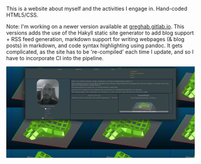 This is a website about myself and the activities I engage in.
Hand-coded HTML5/CSS.

Note: I'm working on a newer version available at [greghab.gitlab.io](http://greghab.gitlab.io). This versions adds the use of the Hakyll static site generator to add blog support + RSS feed generation, markdown support for writing webpages (& blog posts) in markdown, and code syntax highlighting using pandoc. It gets complicated, as the site has to be 're-compiled' each time I update, and so I have to incorporate CI into the pipeline.

![Website-Image](img/Website-Image.png)
